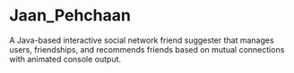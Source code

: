 # Jaan_Pehchaan
A Java-based interactive social network friend suggester that manages users, friendships, and recommends friends based on mutual connections with animated console output.
